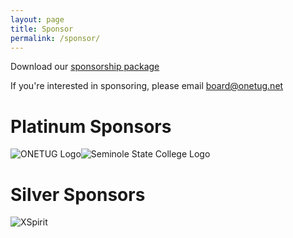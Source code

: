 ```yaml
---
layout: page
title: Sponsor
permalink: /sponsor/
---
```


Download our [sponsorship package](./doc/OrlandoCC2023Sponsor.pdf)

If you're interested in sponsoring, please email [board@onetug.net](mailto:board@onetug.net)

# Platinum Sponsors

![ONETUG Logo](./../img/onetug.png "Orlando .NET User Group")![Seminole State College Logo](./../img/SeminoleState.png "Seminole State College")

# Silver Sponsors

![XSpirit](./../img/xpirit.jpg "XSpirit")
